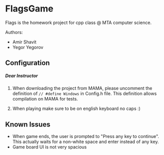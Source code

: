 # FlagsGame

Flags is the homework project for cpp class @ MTA computer science.

Authors:
* Amir Shavit
* Yegor Yegorov

## Configuration
##### Dear Instructor
1. When downloading the project from MAMA, please uncomment the definition of `// #define Windows` in Config.h file.
This definition allows compilation on MAMA for tests.

2. When playing make sure to be on english keyboard no caps :)


## Known Issues
* When game ends, the user is prompted to "Press any key to continue". This actually waits for a non-white space and enter instead of any key.
* Game board UI is not very spacious
